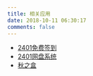 ```yaml
---
title: 相关应用
date: 2018-10-11 06:30:17
comments: false
---
```

* [2401免费签到](http://tb.zsh2401.top) 
* [2401网盘系统](http://pan.zsh2401.top) 
* [秋之盒](https://www.atmb.top) 